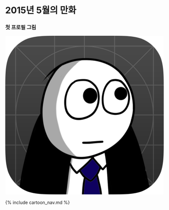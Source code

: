 # 2015년 5월의 만화

### 첫 프로필 그림
![20150531](https://raw.githubusercontent.com/manofpeace1/manofdiary/master/cartoon/2015_05/20150531_1.jpg)

{% include cartoon_nav.md %}
